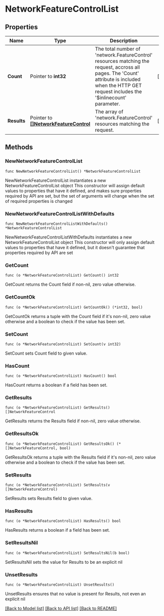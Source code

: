 # NetworkFeatureControlList

## Properties

Name | Type | Description | Notes
------------ | ------------- | ------------- | -------------
**Count** | Pointer to **int32** | The total number of &#39;network.FeatureControl&#39; resources matching the request, accross all pages. The &#39;Count&#39; attribute is included when the HTTP GET request includes the &#39;$inlinecount&#39; parameter. | [optional] 
**Results** | Pointer to [**[]NetworkFeatureControl**](NetworkFeatureControl.md) | The array of &#39;network.FeatureControl&#39; resources matching the request. | [optional] 

## Methods

### NewNetworkFeatureControlList

`func NewNetworkFeatureControlList() *NetworkFeatureControlList`

NewNetworkFeatureControlList instantiates a new NetworkFeatureControlList object
This constructor will assign default values to properties that have it defined,
and makes sure properties required by API are set, but the set of arguments
will change when the set of required properties is changed

### NewNetworkFeatureControlListWithDefaults

`func NewNetworkFeatureControlListWithDefaults() *NetworkFeatureControlList`

NewNetworkFeatureControlListWithDefaults instantiates a new NetworkFeatureControlList object
This constructor will only assign default values to properties that have it defined,
but it doesn't guarantee that properties required by API are set

### GetCount

`func (o *NetworkFeatureControlList) GetCount() int32`

GetCount returns the Count field if non-nil, zero value otherwise.

### GetCountOk

`func (o *NetworkFeatureControlList) GetCountOk() (*int32, bool)`

GetCountOk returns a tuple with the Count field if it's non-nil, zero value otherwise
and a boolean to check if the value has been set.

### SetCount

`func (o *NetworkFeatureControlList) SetCount(v int32)`

SetCount sets Count field to given value.

### HasCount

`func (o *NetworkFeatureControlList) HasCount() bool`

HasCount returns a boolean if a field has been set.

### GetResults

`func (o *NetworkFeatureControlList) GetResults() []NetworkFeatureControl`

GetResults returns the Results field if non-nil, zero value otherwise.

### GetResultsOk

`func (o *NetworkFeatureControlList) GetResultsOk() (*[]NetworkFeatureControl, bool)`

GetResultsOk returns a tuple with the Results field if it's non-nil, zero value otherwise
and a boolean to check if the value has been set.

### SetResults

`func (o *NetworkFeatureControlList) SetResults(v []NetworkFeatureControl)`

SetResults sets Results field to given value.

### HasResults

`func (o *NetworkFeatureControlList) HasResults() bool`

HasResults returns a boolean if a field has been set.

### SetResultsNil

`func (o *NetworkFeatureControlList) SetResultsNil(b bool)`

 SetResultsNil sets the value for Results to be an explicit nil

### UnsetResults
`func (o *NetworkFeatureControlList) UnsetResults()`

UnsetResults ensures that no value is present for Results, not even an explicit nil

[[Back to Model list]](../README.md#documentation-for-models) [[Back to API list]](../README.md#documentation-for-api-endpoints) [[Back to README]](../README.md)


